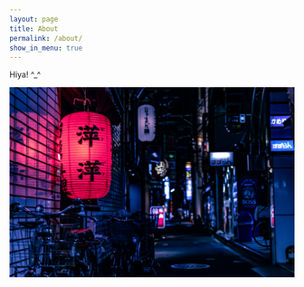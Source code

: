 ```yaml
---
layout: page
title: About
permalink: /about/
show_in_menu: true
---
```


Hiya! ^_^

<img src="/assets/about/jase-bloor-oCZHIa1D4EU-unsplash.jpg" alt="">
